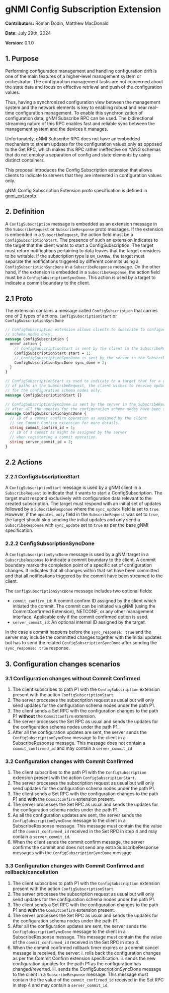 # gNMI Config Subscription Extension

**Contributors:** Roman Dodin, Matthew MacDonald

**Date:** July 29th, 2024

**Version:** 0.1.0

## 1. Purpose

Performing configuration management and handling configuration drift is
one of the main features of a higher-level management system or orchestrator.
The configuration management tasks are not concerned about the state data
and focus on effective retrieval and push of the configuration values.

Thus, having a synchronized configuration view between the management
system and the network elements is key to enabling robust and near real-time
configuration management.
To enable this synchronization of configuration data, gNMI Subscribe RPC
can be used. The bidirectional streaming nature of this RPC enables fast
and reliable sync between the management system and the devices it manages.

Unfortunately, gNMI Subscribe RPC does not have an embedded mechanism to
stream updates for the configuration values only as opposed to the Get RPC,
which makes this RPC rather ineffective on YANG schemas that do not employ
a separation of config and state elements by using distinct containers.

This proposal introduces the Config Subscription extension that allows clients
to indicate to servers that they are interested in configuration values only.

gNMI Config Subscription Extension proto specification is defined in
[gnmi_ext.proto](
https://github.com/openconfig/gnmi/blob/master/proto/gnmi_ext/gnmi_ext.proto
).

## 2. Definition

A `ConfigSubscription` message is embedded as an extension message in the
`SubscribeRequest` or `SubscribeResponse` proto messages.
If the extension is embedded in a `SubscribeRequest`, the action field
must be a `ConfigSubscriptionStart`.
The presence of such an extension indicates to the target that the client
wants to start a ConfigSubscription. The target must return notifications
pertaining to data leaves that the target considers to be writable.
If the subscription type is `ON_CHANGE`, the target must separate the
notifications triggered by different commits using a
`ConfigSubscriptionSyncDone` in a `SubscribeResponse` message.
On the other hand, if the extension is embedded in a `SubscribeResponse`, the 
action field must be a `ConfigSubscriptionSyncDone`. This action is used by a
target to indicate a commit boundary to the client.

## 2.1 Proto

The extension contains a message called `ConfigSubscription` that carries
one of 2 types of actions. `ConfigSubscriptionStart` or
`ConfigSubscriptionSyncDone`

```proto
// ConfigSubscription extension allows clients to subscribe to configuration
// schema nodes only.
message ConfigSubscription {
  oneof action {
    // ConfigSubscriptionStart is sent by the client in the SubscribeRequest
    ConfigSubscriptionStart start = 1;
    // ConfigSubscriptionSyncDone is sent by the server in the SubscribeResponse
    ConfigSubscriptionSyncDone sync_done = 2;
  }
}

// ConfigSubscriptionStart is used to indicate to a target that for a given set
// of paths in the SubscribeRequest, the client wishes to receive updates
// for the configuration schema nodes only.
message ConfigSubscriptionStart {}

// ConfigSubscriptionSyncDone is sent by the server in the SubscribeResponse
// after all the updates for the configuration schema nodes have been sent.
message ConfigSubscriptionSyncDone {
  // ID of a commit confirm operation as assigned by the client
  // see Commit Confirm extension for more details.
  string commit_confirm_id = 1;
  // ID of a commit as might be assigned by the server
  // when registering a commit operation.
  string server_commit_id = 2;
}
```

## 2.2 Actions

### 2.2.1 ConfigSubscriptionStart

A `ConfigSubscriptionStart` message is used by a gNMI client in a
`SubscribeRequest` to indicate that it wants to start a ConfigSubscription.
The target must respond exclusively with configuration data relevant to the
created subscription.
The target must respond with an initial set of updates followed by a
`SubscribeResponse` where the `sync_update` field is set to `true`.
However, if the `updates_only` field in the `SubscribeRequest` was set to
`true`, the target should skip sending the initial updates and only send
a `SubscribeResponse` with `sync_update` set to `true` as per the base gNMI
specification.

### 2.2.2 ConfigSubscriptionSyncDone

A `ConfigSubscriptionSyncDone` message is used by a gNMI target in a
`SubscribeResponse` to indicate a commit boundary to the client.
A commit boundary marks the completion point of a specific set of
configuration changes.
It indicates that all changes within that set have been committed and
that all notifications triggered by the commit have been streamed to
the client.

The `ConfigSubscriptionSyncDone` message includes two optional fields:

* `commit_confirm_id`: A commit confirm ID assigned by the client which
initiated the commit.
The commit can be initiated via gNMI (using the CommitConfirmed Extension),
NETCONF, or any other management interface. Applicable only if the commit
confirmed option is used.
* `server_commit_id`: An optional internal ID assigned by the target.

In the case a commit happens before the `sync_response: true` and the server
may include the committed changes together with the initial updates but has
to send the related `ConfigSubscriptionSyncDone` after sending the
`sync_response: true` response.

## 3. Configuration changes scenarios

### 3.1 Configuration changes without Commit Confirmed

1) The client subscribes to path P1 with the `ConfigSubscription` extension
present with the action `ConfigSubscriptionStart`.
2) The server processes the subscription request as usual but will only send
updates for the configuration schema nodes under the path P1.
3) The client sends a Set RPC with the configuration changes to the path P1
**without** the `CommitConfirm` extension.
4) The server processes the Set RPC as usual and sends the updates for the
configuration schema nodes under the path P1.
5) After all the configuration updates are sent, the server sends the
`ConfigSubscriptionSyncDone` message to the client in a SubscribeResponse
message.
This message does not contain a `commit_confirmed_id` and may contain a
`server_commit_id`

### 3.2 Configuration changes with Commit Confirmed

1) The client subscribes to the path P1 with the `ConfigSubscription`
extension present with the action `ConfigSubscriptionStart`.
2) The server processes the subscription request as usual but will only send
updates for the configuration schema nodes under the path P1.
3) The client sends a Set RPC with the configuration changes to the path
P1 and **with** the `CommitConfirm` extension present.
4) The server processes the Set RPC as usual and sends the updates for
the configuration schema nodes under the path P1.
5) As all the configuration updates are sent, the server sends the
`ConfigSubscriptionSyncDone` message to the client in a SubscribeResponse
message.
This message must contain the the value of the `commit_confirmed_id`
received in the Set RPC in step 4 and may contain a `server_commit_id`.
6) When the client sends the commit confirm message, the server confirms
the commit and does not send any extra SubscribeResponse messages with the
`ConfigSubscriptionSyncDone` message.

### 3.3 Configuration changes with Commit Confirmed and rollback/cancellation

1) The client subscribes to path P1 with the `ConfigSubscription` extension
present with the action `ConfigSubscriptionStart`.
2) The server processes the subscription request as usual but will only send
updates for the configuration schema nodes under the path P1.
3) The client sends a Set RPC with the configuration changes to the path P1
and **with** the `CommitConfirm` extension present.
4) The server processes the Set RPC as usual and sends the updates for the
configuration schema nodes under the path P1.
5) After all the configuration updates are sent, the server sends the
`ConfigSubscriptionSyncDone` message to the client in a SubscribeResponse
message.
This message must contain the the value of the `commit_confirmed_id` received
in the Set RPC in step 4.
6) When the commit confirmed rollback timer expires or a commit cancel message
is received, the server:
  i. rolls back the configuration changes as per the Commit Confirm extension
  specification.
  ii. sends the new configuration updates for the path P1 as the configuration
  has changed/reverted.
  iii. sends the ConfigSubscriptionSyncDone message to the client in a
  `SubscribeResponse` message.
  This message must contain the the value of the `commit_confirmed_id`
  received in the Set RPC in step 4 and may contain a `server_commit_id`.
